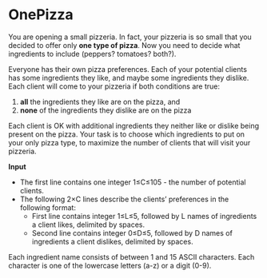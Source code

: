 # OnePizza

You are opening a small pizzeria. In fact, your pizzeria is so small that you decided to offer only **one type of pizza**. Now you need to decide what ingredients to include (peppers? tomatoes? both?).

Everyone has their own pizza preferences. Each of your potential clients has some ingredients they like, and maybe some ingredients they dislike. Each client will come to your pizzeria if both conditions are true:

1.  **all** the ingredients they like are on the pizza, and
2.  **none** of the ingredients they dislike are on the pizza 

Each client is OK with additional ingredients they neither like or dislike being present on the pizza. 
Your task is to choose which ingredients to put on your only pizza type, to maximize the number of clients that will visit your pizzeria.

**Input**
* The first line contains one integer 1≤C≤105 - the number of potential clients.
* The following 2×C lines describe the clients’ preferences in the following format:
    - First line contains integer 1≤L≤5, followed by L names of ingredients a client likes, delimited by spaces.
    - Second line contains integer 0≤D≤5, followed by D names of ingredients a client dislikes, delimited by spaces.


Each ingredient name consists of between 1 and 15 ASCII characters. Each character is one of the lowercase letters (a-z) or a digit (0-9).
